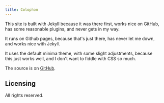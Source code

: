 ```yaml
---
title: Colophon
---
```


This site is built with Jekyll because it was there first, works nice on GitHub,
has some reasonable plugins, and never gets in my way.

It runs on Github pages, because that's just there, has never let me down, and
works nice with Jekyll.

It uses the default minima theme, with some slight adjustments, because this
just works well, and I don't want to fiddle with CSS so much.

The source is on [GitHub](https://github.com/swsnr/swsnr.de).

## Licensing

All rights reserved.
